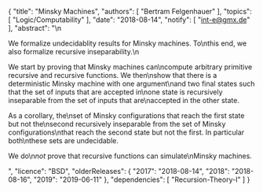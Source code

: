 {
    "title": "Minsky Machines",
    "authors": [
        "Bertram Felgenhauer"
    ],
    "topics": [
        "Logic/Computability"
    ],
    "date": "2018-08-14",
    "notify": [
        "int-e@gmx.de"
    ],
    "abstract": "\n<p> We formalize undecidablity results for Minsky machines. To\nthis end, we also formalize recursive inseparability.\n</p><p> We start by proving that Minsky machines can\ncompute arbitrary primitive recursive and recursive functions. We then\nshow that there is a deterministic Minsky machine with one argument\nand two final states such that the set of inputs that are accepted in\none state is recursively inseparable from the set of inputs that are\naccepted in the other state. </p><p> As a corollary, the\nset of Minsky configurations that reach the first state but not the\nsecond recursively inseparable from the set of Minsky configurations\nthat reach the second state but not the first. In particular both\nthese sets are undecidable. </p><p> We do\n<em>not</em> prove that recursive functions can simulate\nMinsky machines. </p>",
    "licence": "BSD",
    "olderReleases": {
        "2017": "2018-08-14",
        "2018": "2018-08-16",
        "2019": "2019-06-11"
    },
    "dependencies": [
        "Recursion-Theory-I"
    ]
}